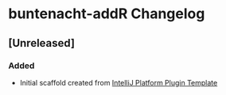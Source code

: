<!-- Keep a Changelog guide -> https://keepachangelog.com -->

# buntenacht-addR Changelog

## [Unreleased]
### Added
- Initial scaffold created from [IntelliJ Platform Plugin Template](https://github.com/JetBrains/intellij-platform-plugin-template)
